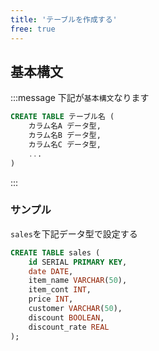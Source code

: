 ```yaml
---
title: 'テーブルを作成する'
free: true
---
```


## 基本構文

:::message
下記が`基本構文`なります

```sql
CREATE TABLE テーブル名 (
    カラム名A データ型,
    カラム名B データ型,
    カラム名C データ型,
    ...
)
```

:::

### サンプル

`sales`を下記データ型で設定する

```sql
CREATE TABLE sales (
    id SERIAL PRIMARY KEY,
    date DATE,
    item_name VARCHAR(50),
    item_cont INT,
    price INT,
    customer VARCHAR(50),
    discount BOOLEAN,
    discount_rate REAL
);
```